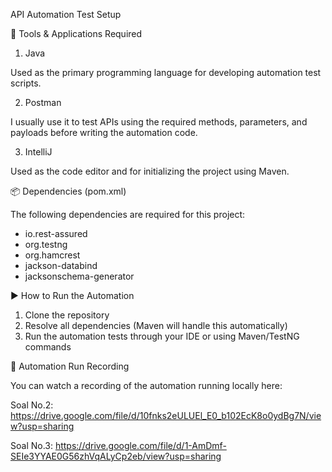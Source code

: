 API Automation Test Setup

🧰 Tools & Applications Required
1. Java
   
Used as the primary programming language for developing automation test scripts.

2. Postman
   
I usually use it to test APIs using the required methods, parameters, and payloads before writing the automation code.

3. IntelliJ
   
Used as the code editor and for initializing the project using Maven.


📦 Dependencies (pom.xml)

The following dependencies are required for this project:
- io.rest-assured
- org.testng
- org.hamcrest
- jackson-databind
- jacksonschema-generator


▶️ How to Run the Automation

1. Clone the repository
2. Resolve all dependencies (Maven will handle this automatically)
6. Run the automation tests through your IDE or using Maven/TestNG commands


🎥 Automation Run Recording

You can watch a recording of the automation running locally here:

Soal No.2: https://drive.google.com/file/d/10fnks2eULUEl_E0_b102EcK8o0ydBg7N/view?usp=sharing

Soal No.3: https://drive.google.com/file/d/1-AmDmf-SEIe3YYAE0G56zhVqALyCp2eb/view?usp=sharing









